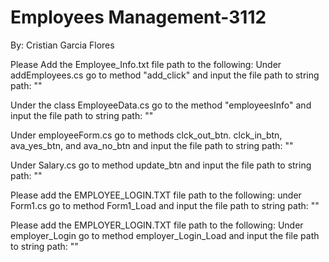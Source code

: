 # Employees Management-3112
By: Cristian Garcia Flores 

Please Add the Employee_Info.txt file path to the following: 
  Under addEmployees.cs 
  go to method "add_click" and input the file path to string path: ""

  Under the class EmployeeData.cs 
  go to the method "employeesInfo" and input the file path to string path: ""

  Under employeeForm.cs 
  go to methods clck_out_btn. clck_in_btn, ava_yes_btn, and ava_no_btn and input the file path to string path: ""

  Under Salary.cs
  go to method update_btn and input the file path to string path: ""


Please add the  EMPLOYEE_LOGIN.TXT file path to the following: 
  under Form1.cs
  go to method Form1_Load and input the file path to string path: ""

Please add the  EMPLOYER_LOGIN.TXT file path to the following: 
  Under employer_Login
  go to method employer_Login_Load and input the file path to string path: ""
